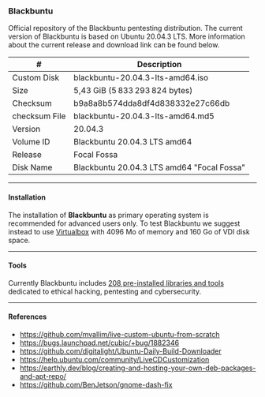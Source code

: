 ### Blackbuntu

Official repository of the Blackbuntu pentesting distribution. The current version of Blackbuntu is based on Ubuntu 20.04.3 LTS. More information about the current release and download link can be found below.

| # | Description |
| --- | --- |
| Custom Disk | blackbuntu-20.04.3-lts-amd64.iso |
| Size | 5,43 GiB (5 833 293 824 bytes) |
| Checksum | b9a8a8b574dda8df4d838332e27c66db |
| checksum File | blackbuntu-20.04.3-lts-amd64.md5 |
| Version | 20.04.3 |
| Volume ID | Blackbuntu 20.04.3 LTS amd64 | |
| Release | Focal Fossa |
| Disk Name | Blackbuntu 20.04.3 LTS amd64 "Focal Fossa" |
* * *

#### Installation

The installation of **Blackbuntu** as primary operating system is recommended for advanced users only. To test Blackbuntu we suggest instead to use [Virtualbox](https://www.virtualbox.org/) with 4096 Mo of memory and 160 Go of VDI disk space.

* * *

#### Tools

Currently Blackbuntu includes [208 pre-installed libraries and tools](https://github.com/neoslab/blackbuntu/blob/main/TOOLS.md) dedicated to ethical hacking, pentesting and cybersecurity.

* * *

#### References

- https://github.com/mvallim/live-custom-ubuntu-from-scratch
- https://bugs.launchpad.net/cubic/+bug/1882346
- https://github.com/digitalight/Ubuntu-Daily-Build-Downloader
- https://help.ubuntu.com/community/LiveCDCustomization
- https://earthly.dev/blog/creating-and-hosting-your-own-deb-packages-and-apt-repo/
- https://github.com/BenJetson/gnome-dash-fix
